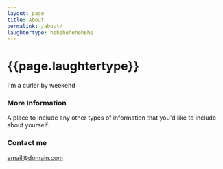 ```yaml
---
layout: page
title: About
permalink: /about/
laughtertype: hehehehehehehe
---
```


# {{page.laughtertype}}

I'm a curler by weekend

### More Information

A place to include any other types of information that you'd like to include about yourself.



### Contact me

[email@domain.com](mailto:email@domain.com)
